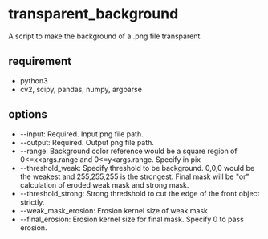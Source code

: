 # transparent_background
A script to make the background of a .png file transparent.

## requirement 
- python3
- cv2, scipy, pandas, numpy, argparse

## options
- --input: Required. Input png file path.
- --output: Required. Output png file path.
- --range: Background color reference would be a square region of 0<=x<args.range and 0<=y<args.range. Specify in pix
- --threshold_weak: Specify threshold to be background. 0,0,0 would be the weakest and 255,255,255 is the strongest. Final mask will be "or" calculation of eroded weak mask and strong mask.
- --threshold_strong: Strong thredshold to cut the edge of the front object strictly.
- --weak_mask_erosion: Erosion kernel size of weak mask
- --final_erosion: Erosion kernel size for final mask. Specify 0 to pass erosion.

